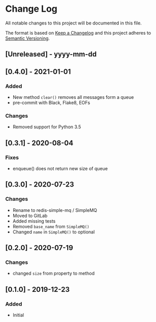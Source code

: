 # Change Log

All notable changes to this project will be documented in this file.

The format is based on [Keep a Changelog](http://keepachangelog.com/)
and this project adheres to [Semantic Versioning](http://semver.org/).

## [Unreleased] - yyyy-mm-dd

## [0.4.0] - 2021-01-01

### Added

- New method `clear()` removes all messages form a queue
- pre-commit with Black, Flake8, EOFs

### Changes

- Removed support for Python 3.5

## [0.3.1] - 2020-08-04

### Fixes

- enqueue() does not return new size of queue

## [0.3.0] - 2020-07-23

### Changes

- Rename to redis-simple-mq / SimpleMQ
- Moved to GitLab
- Added missing tests
- Removed `base_name` from `SimpleMQ()`
- Changed `name` in `SimpleMQ()` to optional

## [0.2.0] - 2020-07-19

### Changes

- changed `size` from property to method

## [0.1.0] - 2019-12-23

### Added

- Initial
